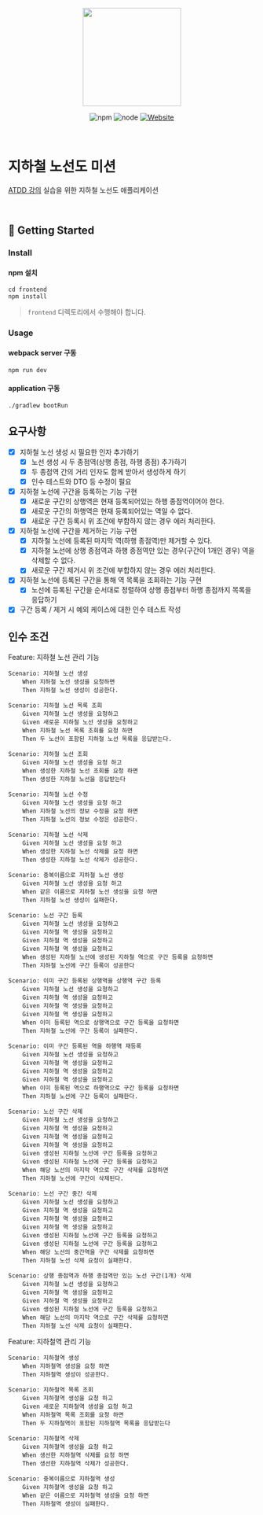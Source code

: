 <p align="center">
    <img width="200px;" src="https://raw.githubusercontent.com/woowacourse/atdd-subway-admin-frontend/master/images/main_logo.png"/>
</p>
<p align="center">
  <img alt="npm" src="https://img.shields.io/badge/npm-6.14.15-blue">
  <img alt="node" src="https://img.shields.io/badge/node-14.18.2-blue">
  <a href="https://edu.nextstep.camp/c/R89PYi5H" alt="nextstep atdd">
    <img alt="Website" src="https://img.shields.io/website?url=https%3A%2F%2Fedu.nextstep.camp%2Fc%2FR89PYi5H">
  </a>
</p>

<br>

# 지하철 노선도 미션
[ATDD 강의](https://edu.nextstep.camp/c/R89PYi5H) 실습을 위한 지하철 노선도 애플리케이션

<br>

## 🚀 Getting Started

### Install
#### npm 설치
```
cd frontend
npm install
```
> `frontend` 디렉토리에서 수행해야 합니다.

### Usage
#### webpack server 구동
```
npm run dev
```
#### application 구동
```
./gradlew bootRun
```

## 요구사항
- [x] 지하철 노선 생성 시 필요한 인자 추가하기
  - [x] 노선 생성 시 두 종점역(상행 종점, 하행 종점) 추가하기
  - [x] 두 종점역 간의 거리 인자도 함께 받아서 생성하게 하기
  - [x] 인수 테스트와 DTO 등 수정이 필요
  
- [x] 지하철 노선에 구간을 등록하는 기능 구현
  - [x] 새로운 구간의 상행역은 현재 등록되어있는 하행 종점역이어야 한다.
  - [x] 새로운 구간의 하행역은 현재 등록되어있는 역일 수 없다.
  - [x] 새로운 구간 등록시 위 조건에 부합하지 않는 경우 에러 처리한다.
  
- [x] 지하철 노선에 구간을 제거하는 기능 구현
  - [x] 지하철 노선에 등록된 마지막 역(하행 종점역)만 제거할 수 있다.
  - [x] 지하철 노선에 상행 종점역과 하행 종점역만 있는 경우(구간이 1개인 경우) 역을 삭제할 수 없다.
  - [x] 새로운 구간 제거시 위 조건에 부합하지 않는 경우 에러 처리한다.
  
- [x] 지하철 노선에 등록된 구간을 통해 역 목록을 조회하는 기능 구현
  - [x] 노선에 등록된 구간을 순서대로 정렬하여 상행 종점부터 하행 종점까지 목록을 응답하기
   
- [x] 구간 등록 / 제거 시 예외 케이스에 대한 인수 테스트 작성

## 인수 조건
Feature: 지하철 노선 관리 기능

    Scenario: 지하철 노선 생성
        When 지하철 노선 생성을 요청하면
        Then 지하철 노선 생성이 성공한다.

    Scenario: 지하철 노선 목록 조회
        Given 지하철 노선 생성을 요청하고
        Given 새로운 지하철 노선 생성을 요청하고
        When 지하철 노선 목록 조회를 요청 하면
        Then 두 노선이 포함된 지하철 노선 목록을 응답받는다.

    Scenario: 지하철 노선 조회
        Given 지하철 노선 생성을 요청 하고
        When 생성한 지하철 노선 조회를 요청 하면
        Then 생성한 지하철 노선을 응답받는다

    Scenario: 지하철 노선 수정
        Given 지하철 노선 생성을 요청 하고
        When 지하철 노선의 정보 수정을 요청 하면
        Then 지하철 노선의 정보 수정은 성공한다.

    Scenario: 지하철 노선 삭제
        Given 지하철 노선 생성을 요청 하고
        When 생성한 지하철 노선 삭제를 요청 하면
        Then 생성한 지하철 노선 삭제가 성공한다.

    Scenario: 중복이름으로 지하철 노선 생성
        Given 지하철 노선 생성을 요청 하고
        When 같은 이름으로 지하철 노선 생성을 요청 하면
        Then 지하철 노선 생성이 실패한다.

    Scenario: 노선 구간 등록
        Given 지하철 노선 생성을 요청하고
        Given 지하철 역 생성을 요청하고
        Given 지하철 역 생성을 요청하고
        Given 지하철 역 생성을 요청하고
        When 생성된 지하철 노선에 생성된 지하철 역으로 구간 등록을 요청하면
        Then 지하철 노선에 구간 등록이 성공한다 

    Scenario: 이미 구간 등록된 상행역을 상행역 구간 등록
        Given 지하철 노선 생성을 요청하고
        Given 지하철 역 생성을 요청하고
        Given 지하철 역 생성을 요청하고
        Given 지하철 역 생성을 요청하고
        When 이미 등록된 역으로 상행역으로 구간 등록을 요청하면
        Then 지하철 노선에 구간 등록이 실패한다. 

    Scenario: 이미 구간 등록된 역을 하행역 재등록
        Given 지하철 노선 생성을 요청하고
        Given 지하철 역 생성을 요청하고
        Given 지하철 역 생성을 요청하고
        Given 지하철 역 생성을 요청하고
        When 이미 등록된 역으로 하행역으로 구간 등록을 요청하면
        Then 지하철 노선에 구간 등록이 실패한다. 
 
    Scenario: 노선 구간 삭제
        Given 지하철 노선 생성을 요청하고
        Given 지하철 역 생성을 요청하고
        Given 지하철 역 생성을 요청하고
        Given 지하철 역 생성을 요청하고
        Given 생성된 지하철 노선에 구간 등록을 요청하고
        Given 생성된 지하철 노선에 구간 등록을 요청하고
        When 해당 노선의 마지막 역으로 구간 삭제를 요청하면
        Then 지하철 노선에 구간이 삭제된다.

    Scenario: 노선 구간 중간 삭제
        Given 지하철 노선 생성을 요청하고
        Given 지하철 역 생성을 요청하고
        Given 지하철 역 생성을 요청하고
        Given 지하철 역 생성을 요청하고
        Given 생성된 지하철 노선에 구간 등록을 요청하고
        Given 생성된 지하철 노선에 구간 등록을 요청하고
        When 해당 노선의 중간역을 구간 삭제를 요청하면
        Then 지하철 노선 삭제 요청이 실패한다.
 
    Scenario: 상행 종점역과 하행 종점역만 있는 노선 구간(1개) 삭제
        Given 지하철 노선 생성을 요청하고
        Given 지하철 역 생성을 요청하고
        Given 지하철 역 생성을 요청하고
        Given 생성된 지하철 노선에 구간 등록을 요청하고
        When 해당 노선의 마지막 역으로 구간 삭제를 요청하면
        Then 지하철 노선 삭제 요청이 실패한다.

Feature: 지하철역 관리 기능
    
    Scenario: 지하철역 생성
        When 지하철역 생성을 요청 하면
        Then 지하철역 생성이 성공한다.
        
    Scenario: 지하철역 목록 조회
        Given 지하철역 생성을 요청 하고
        Given 새로운 지하철역 생성을 요청 하고
        When 지하철역 목록 조회를 요청 하면
        Then 두 지하철역이 포함된 지하철역 목록을 응답받는다
    
    Scenario: 지하철역 삭제
        Given 지하철역 생성을 요청 하고
        When 생선한 지하철역 삭제를 요청 하면
        Then 생선한 지하철역 삭제가 성공한다.

    Scenario: 중복이름으로 지하철역 생성
        Given 지하철역 생성을 요청 하고
        When 같은 이름으로 지하철역 생성을 요청 하면
        Then 지하철역 생성이 실패한다.
